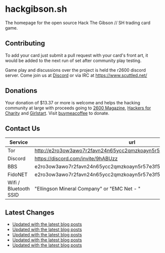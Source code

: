 # hackgibson.sh
The homepage for the open source Hack The Gibson // SH trading card game.


## Contributing

To add your card just submit a pull request with your card's front art, it would be added to the next run of set after community play testing.

Game play and discussions over the project is held the r2600 discord server. Come join us at [Discord](https://discord.com/invite/9hABUzz) or via IRC at https://www.scuttled.net/


## Donations

Your donation of $13.37 or more is welcome and helps the hacking community at large with proceeds going to [2600 Magazine](https://2600.com/), [Hackers for Charity](https://hackersforcharity.org) and [Girlstart](https://girlstart.org).  Visit [buymeacoffee](https://www.buymeacoffee.com/hackgibson.sh) to donate.


## Contact Us

Service | url
-|-
Tor | http://e2ro3ow3awo7r2favn24n65ycc2qmzkoayn5r57e3f56nvjwdcgg32ad.onion
Discord | https://discord.com/invite/9hABUzz
BBS | e2ro3ow3awo7r2favn24n65ycc2qmzkoayn5r57e3f56nvjwdcgg32ad.onion:23
FidoNET | e2ro3ow3awo7r2favn24n65ycc2qmzkoayn5r57e3f56nvjwdcgg32ad.onion:24554
Wifi / Bluetooth SSID | "Ellingson Mineral Company" or "EMC Net - <fidonet address>"

## Latest Changes
<!-- BLOG-POST-LIST:START -->
- [Updated with the latest blog posts](https://github.com/DFW2600/hackgibson.sh/commit/95320f385a110111d7a3cda62d5c5563bcbd65c2)
- [Updated with the latest blog posts](https://github.com/DFW2600/hackgibson.sh/commit/8fa1728c36ed710f41b3d67e480cf88489989565)
- [Updated with the latest blog posts](https://github.com/DFW2600/hackgibson.sh/commit/6ecdc07e53e0153e8fd04d4dace4c2da939186f2)
- [Updated with the latest blog posts](https://github.com/DFW2600/hackgibson.sh/commit/b2bd036a2aaf6e6c0975c2202e1132560862820a)
- [Updated with the latest blog posts](https://github.com/DFW2600/hackgibson.sh/commit/3595e816c2dcd258b050a4cd12b84895bec386b1)
<!-- BLOG-POST-LIST:END -->
